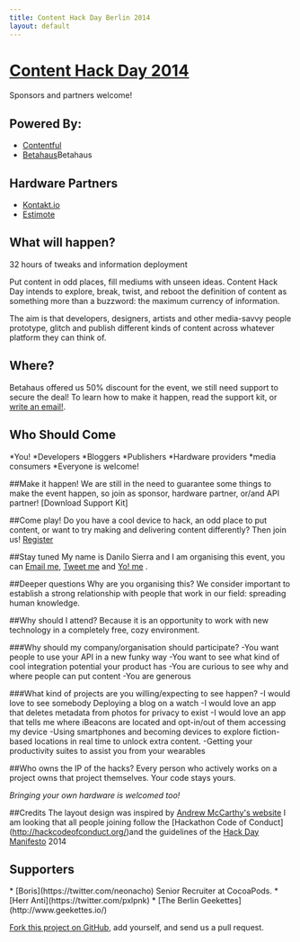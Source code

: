 ```yaml
---
title: Content Hack Day Berlin 2014
layout: default
---
```


# [Content Hack Day 2014][self]

Sponsors and partners welcome!

## Powered By:

* [Contentful](https://www.contentful.com/)
* [Betahaus]()Betahaus

## Hardware Partners

* [Kontakt.io](http://kontakt.io/)
* [Estimote](http://estimote.com/)

## What will happen?

32 hours of tweaks and information deployment

Put content in odd places, fill mediums with unseen ideas.
Content Hack Day intends to explore, break, twist, and reboot the definition of content as something more than a buzzword: the maximum currency of information.

The aim is that developers, designers, artists and other media-savvy people prototype, glitch and publish different kinds of content across whatever platform they can think of.

## Where?

Betahaus offered us 50% discount for the event, we still need support to secure the deal!
To learn how to make it happen, read the support kit, or [write an email!](mailto:danilo@contentful.com).

## Who Should Come
*You!
*Developers
*Bloggers
*Publishers
*Hardware providers
*media consumers
*Everyone is welcome!

##Make it happen!
We are still in the need to guarantee some things to make the event happen, so join  as sponsor, hardware partner, or/and API partner! [Download Support Kit]

##Come play!
Do you have a cool device to hack, an odd place to put content, or want to try making and delivering content differently? 
Then join us! [Register](https://www.eventbrite.com/e/content-hack-day-tickets-12263186521) 

##Stay tuned
My name is Danilo Sierra and I am organising this event, you can [Email me](mailto:danilos@contentful.com), [Tweet me](https://twitter.com/bootsbosley) and [Yo! me](justyo.co/BOOTSBOSLEY) .

##Deeper questions
Why are you organising this?
We consider important to establish a strong relationship with people that work in our field: spreading human knowledge. 

##Why should I attend?
Because it is an opportunity to work with new technology in a completely free, cozy environment.

###Why should my company/organisation should participate?
-You want people to use your API in a new funky way -You want to see what kind of cool integration potential your product has 
-You are curious to see why and where people can put content -You are generous 

###What kind of projects are you willing/expecting to see happen?
-I would love to see somebody Deploying a blog on a watch -I would love an app that deletes metadata from photos for privacy to exist -I would love an app that tells me where iBeacons are located and opt-in/out of them accessing my device
-Using smartphones and becoming devices to explore fiction-based locations in real time to unlock extra content. -Getting your productivity suites to assist you from your wearables 

##Who owns the IP of the hacks?
Every person who actively works on a project owns that project themselves. 
Your code stays yours.

_Bringing your own hardware is welcomed too!_

##Credits
The layout design was inspired by [Andrew McCarthy's website](http://andrevv.com/)
I am looking that all people joining follow the [Hackathon Code of Conduct] (http://hackcodeofconduct.org/)and the guidelines of the [Hack Day Manifesto](http://hackdaymanifesto.com/)
2014


## Supporters

<div class="supporters" markdown="1">
* [Boris](https://twitter.com/neonacho) Senior Recruiter at CocoaPods.
* [Herr Anti](https://twitter.com/pxlpnk)
* [The Berlin Geekettes] (http://www.geekettes.io/)
</div>

[Fork this project on GitHub][github], add yourself, and send us a pull request.

[self]: http://contenthackday.com/ "Content Hack Day"
[github]: https://github.com/danilosierrac/contenthackday/ "Fork on GitHub"
